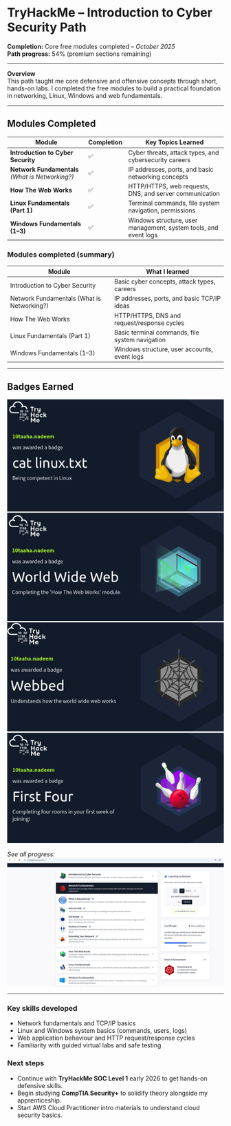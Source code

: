 # TryHackMe – Introduction to Cyber Security Path

**Completion:** Core free modules completed – *October 2025*  
**Path progress:** 54% (premium sections remaining)

---

**Overview**  
This path taught me core defensive and offensive concepts through short, hands-on labs. I completed the free modules to build a practical foundation in networking, Linux, Windows and web fundamentals.

---

## Modules Completed
| Module | Completion | Key Topics Learned |
|---------|-------------|--------------------|
| **Introduction to Cyber Security** | ✅ | Cyber threats, attack types, and cybersecurity careers |
| **Network Fundamentals** *(What is Networking?)* | ✅ | IP addresses, ports, and basic networking concepts |
| **How The Web Works** | ✅ | HTTP/HTTPS, web requests, DNS, and server communication |
| **Linux Fundamentals (Part 1)** | ✅ | Terminal commands, file system navigation, permissions |
| **Windows Fundamentals (1–3)** | ✅ | Windows structure, user management, system tools, and event logs |

### Modules completed (summary)
| Module | What I learned |
|---|---|
| Introduction to Cyber Security | Basic cyber concepts, attack types, careers |
| Network Fundamentals (What is Networking?) | IP addresses, ports, and basic TCP/IP ideas |
| How The Web Works | HTTP/HTTPS, DNS and request/response cycles |
| Linux Fundamentals (Part 1) | Basic terminal commands, file system navigation |
| Windows Fundamentals (1–3) | Windows structure, user accounts, event logs |
---

## Badges Earned
![Linux Fundamentals Badge](screenshots/badge_linux.png)
![How The Web Works Badge](screenshots/badge_worldwideweb.png)
![Webbed Badge](screenshots/badge_webbed.png)
![First Four Badge](screenshots/badge_firstfour.png)

*See all progress:*  
![TryHackMe Path Progress](screenshots/tryhackme_path_progress.png)

---

### Key skills developed
- Network fundamentals and TCP/IP basics  
- Linux and Windows system basics (commands, users, logs)  
- Web application behaviour and HTTP request/response cycles  
- Familiarity with guided virtual labs and safe testing

### Next steps
- Continue with **TryHackMe SOC Level 1** early 2026 to get hands-on defensive skills.  
- Begin studying **CompTIA Security+** to solidify theory alongside my apprenticeship.  
- Start AWS Cloud Practitioner intro materials to understand cloud security basics.


